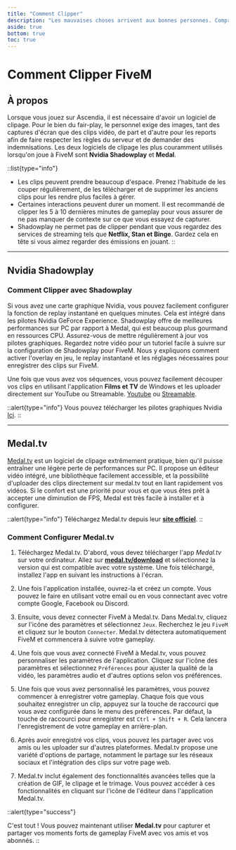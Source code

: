 ```yaml
---
title: "Comment Clipper"
description: "Les mauvaises choses arrivent aux bonnes personnes. Comprenez pourquoi le clipage est important et apprenez à le configurer"
aside: true
bottom: true
toc: true
---
```


# Comment Clipper FiveM


## À propos
Lorsque vous jouez sur Ascendia, il est nécessaire d'avoir un logiciel de clipage. Pour le bien du fair-play, le personnel exige des images, tant des captures d'écran que des clips vidéo, de part et d'autre pour les reports afin de faire respecter les règles du serveur et de demander des indemnisations. Les deux logiciels de clipage les plus couramment utilisés lorsqu'on joue à FiveM sont **Nvidia Shadowplay** et **Medal**.

::list{type="info"}
- Les clips peuvent prendre beaucoup d'espace. Prenez l'habitude de les couper régulièrement, de les télécharger et de supprimer les anciens clips pour les rendre plus faciles à gérer.
- Certaines interactions peuvent durer un moment. Il est recommandé de clipper les 5 à 10 dernières minutes de gameplay pour vous assurer de ne pas manquer de contexte sur ce que vous essayez de capturer.
- Shadowplay ne permet pas de clipper pendant que vous regardez des services de streaming tels que **Netflix, Stan et Binge**. Gardez cela en tête si vous aimez regarder des émissions en jouant.
::

---

## Nvidia Shadowplay

### Comment Clipper avec Shadowplay

Si vous avez une carte graphique Nvidia, vous pouvez facilement configurer la fonction de replay instantané en quelques minutes. Cela est intégré dans les pilotes Nvidia GeForce Experience. Shadowplay offre de meilleures performances sur PC par rapport à Medal, qui est beaucoup plus gourmand en ressources CPU. Assurez-vous de mettre régulièrement à jour vos pilotes graphiques. Regardez notre vidéo pour un tutoriel facile à suivre sur la configuration de Shadowplay pour FiveM. Nous y expliquons comment activer l'overlay en jeu, le replay instantané et les réglages nécessaires pour enregistrer des clips sur FiveM.

Une fois que vous avez vos séquences, vous pouvez facilement découper vos clips en utilisant l'application **Films et TV** de Windows et les uploader directement sur YouTube ou Streamable.
 [Youtube](https://www.youtube.com) ou [Streamable](https://streamable.com).

::alert{type="info"} 
Vous pouvez télécharger les pilotes graphiques Nvidia [Ici](https://www.nvidia.com/download/index.aspx).
::

---

## Medal.tv

[Medal.tv](https://medal.tv) est un logiciel de clipage extrêmement pratique, bien qu'il puisse entraîner une légère perte de performances sur PC. Il propose un éditeur vidéo intégré, une bibliothèque facilement accessible, et la possibilité d'uploader des clips directement sur medal.tv tout en liant rapidement vos vidéos. Si le confort est une priorité pour vous et que vous êtes prêt à accepter une diminution de FPS, Medal est très facile à installer et à configurer.

::alert{type="info"} 
Téléchargez Medal.tv depuis leur [**site officiel**](https://medal.tv/download).
::

### Comment Configurer Medal.tv

1. Téléchargez Medal.tv. D'abord, vous devez télécharger l'app *Medal.tv* sur votre ordinateur. Allez sur [**medal.tv/download**](https://medal.tv) et sélectionnez la version qui est compatible avec votre système. Une fois téléchargé, installez l'app en suivant les instructions à l'écran.

2. Une fois l'application installée, ouvrez-la et créez un compte. Vous pouvez le faire en utilisant votre email ou en vous connectant avec votre compte Google, Facebook ou Discord.

3. Ensuite, vous devez connecter FiveM à Medal.tv. Dans Medal.tv, cliquez sur l'icône des paramètres et sélectionnez `Jeux`. Recherchez le jeu `FiveM` et cliquez sur le bouton `Connecter`. Medal.tv détectera automatiquement FiveM et commencera à suivre votre gameplay.

4. Une fois que vous avez connecté FiveM à Medal.tv, vous pouvez personnaliser les paramètres de l'application. Cliquez sur l'icône des paramètres et sélectionnez `Préférences` pour ajuster la qualité de la vidéo, les paramètres audio et d'autres options selon vos préférences.

5. Une fois que vous avez personnalisé les paramètres, vous pouvez commencer à enregistrer votre gameplay. Chaque fois que vous souhaitez enregistrer un clip, appuyez sur la touche de raccourci que vous avez configurée dans le menu des préférences. Par défaut, la touche de raccourci pour enregistrer est `Ctrl + Shift + R`. Cela lancera l'enregistrement de votre gameplay en arrière-plan.

6. Après avoir enregistré vos clips, vous pouvez les partager avec vos amis ou les uploader sur d'autres plateformes. Medal.tv propose une variété d'options de partage, notamment le partage sur les réseaux sociaux et l'intégration des clips sur votre page web.

7. Medal.tv inclut également des fonctionnalités avancées telles que la création de GIF, le clipage et le trimage. Vous pouvez accéder à ces fonctionnalités en cliquant sur l'icône de l'éditeur dans l'application Medal.tv.

::alert{type="success"} 

C'est tout ! Vous pouvez maintenant utiliser **Medal.tv** pour capturer et partager vos moments forts de gameplay FiveM avec vos amis et vos abonnés.
::
